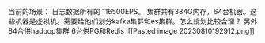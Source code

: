 当前的场景：
日志数据所有的  116500EPS。
集群共有384G内存，64台机器。这些机器是虚拟机。需要给他们划分kafka集群和es集群。怎么规划比较合理？
另外
84台供hadoop集群
6台供PG和Redis
![[Pasted image 20230810192912.png]]

